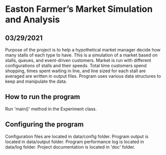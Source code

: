# Easton Farmer’s Market Simulation and Analysis
## 03/29/2021

Purpose of the project is to help a hypothetical market manager decide how many stalls of each type to have. This is a simulation of a market based on stalls, queues, and event-driven customers. Market is run with different configurations of stalls and their speeds. Total time customers spend shopping, times spent waiting in line, and line sized for each stall are averaged are written in output files. Program uses various data structures to keep and manipulate the data.

## How to run the program

Run 'main()' method in the Experiment class.

## Configuring the program

Configuration files are located in data/config folder. Program output is located in data/output folder. Program performance log is located in data/log folder. Project documentation is located in 'doc' folder.
